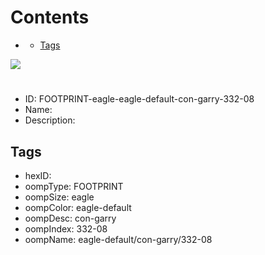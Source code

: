 



Contents
========

* [](#)
	* [Tags](#tags)
  
![][im]
# 

- ID: FOOTPRINT-eagle-eagle-default-con-garry-332-08
- Name: 
- Description: 

## Tags

- hexID: 
- oompType: FOOTPRINT
- oompSize: eagle
- oompColor: eagle-default
- oompDesc: con-garry
- oompIndex: 332-08
- oompName: eagle-default/con-garry/332-08



[im]: image.png
